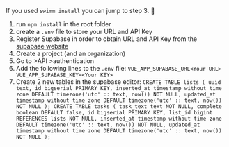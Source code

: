 If you used `swimm install` you can jump to step 3. 🎉
1. run `npm install` in the root folder
2. create a `.env` file to store your URL and API Key
3. Register Supabase in order to obtain URL and API Key from the [supabase website](https://supabase.io/)
4. Create a project (and an organization)
5. Go to >API >authentication
6. Add the following lines to the `.env` file:
`VUE_APP_SUPABASE_URL<Your URL>
VUE_APP_SUPABASE_KEY=<Your KEY>`
7. Create 2 new tables in the supabase editor:
`
CREATE TABLE lists (
  uuid text,
  id bigserial PRIMARY KEY,
  inserted_at timestamp without time zone DEFAULT timezone('utc' :: text, now()) NOT NULL,
  updated_at timestamp without time zone DEFAULT timezone('utc' :: text, now()) NOT NULL
);
CREATE TABLE tasks (
  task_text text NOT NULL,
  complete boolean DEFAULT false,
  id bigserial PRIMARY KEY,
  list_id bigint REFERENCES lists NOT NULL,
  inserted_at timestamp without time zone DEFAULT timezone('utc' :: text, now()) NOT NULL,
  updated_at timestamp without time zone DEFAULT timezone('utc' :: text, now()) NOT NULL
);
`

